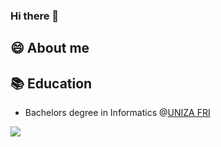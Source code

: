 ### Hi there 👋

## 😄 About me


## 📚 Education
- Bachelors degree in Informatics @[UNIZA FRI](https://www.linkedin.com/school/fakulta-riadenia-a-informatiky/)


<a href="https://www.linkedin.com/in/luk%C3%A1%C5%A1-sokol-46151a227"><img src="https://img.shields.io/badge/LinkedIn-0077B5?style=for-the-badge&logo=linkedin&logoColor=white"></a>
<!--
**lukassokol/lukassokol** is a ✨ _special_ ✨ repository because its `README.md` (this file) appears on your GitHub profile.

Here are some ideas to get you started:

- 🔭 I’m currently working on ...
- 🌱 I’m currently learning ...
- 👯 I’m looking to collaborate on ...
- 🤔 I’m looking for help with ...
- 💬 Ask me about ...
- 📫 How to reach me: ...
- 😄 Pronouns: ...
- ⚡ Fun fact: ...
-->
